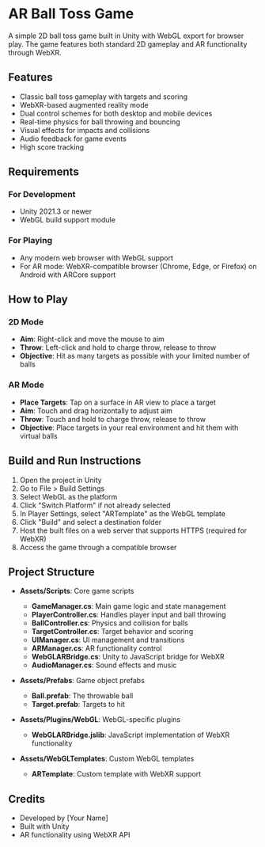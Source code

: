# AR Ball Toss Game

A simple 2D ball toss game built in Unity with WebGL export for browser play. The game features both standard 2D gameplay and AR functionality through WebXR.

## Features

- Classic ball toss gameplay with targets and scoring
- WebXR-based augmented reality mode
- Dual control schemes for both desktop and mobile devices
- Real-time physics for ball throwing and bouncing
- Visual effects for impacts and collisions
- Audio feedback for game events
- High score tracking

## Requirements

### For Development
- Unity 2021.3 or newer
- WebGL build support module

### For Playing
- Any modern web browser with WebGL support
- For AR mode: WebXR-compatible browser (Chrome, Edge, or Firefox) on Android with ARCore support

## How to Play

### 2D Mode
- **Aim**: Right-click and move the mouse to aim
- **Throw**: Left-click and hold to charge throw, release to throw
- **Objective**: Hit as many targets as possible with your limited number of balls

### AR Mode
- **Place Targets**: Tap on a surface in AR view to place a target
- **Aim**: Touch and drag horizontally to adjust aim
- **Throw**: Touch and hold to charge throw, release to throw
- **Objective**: Place targets in your real environment and hit them with virtual balls

## Build and Run Instructions

1. Open the project in Unity
2. Go to File > Build Settings
3. Select WebGL as the platform
4. Click "Switch Platform" if not already selected
5. In Player Settings, select "ARTemplate" as the WebGL template
6. Click "Build" and select a destination folder
7. Host the built files on a web server that supports HTTPS (required for WebXR)
8. Access the game through a compatible browser

## Project Structure

- **Assets/Scripts**: Core game scripts
  - **GameManager.cs**: Main game logic and state management
  - **PlayerController.cs**: Handles player input and ball throwing
  - **BallController.cs**: Physics and collision for balls
  - **TargetController.cs**: Target behavior and scoring
  - **UIManager.cs**: UI management and transitions
  - **ARManager.cs**: AR functionality control
  - **WebGLARBridge.cs**: Unity to JavaScript bridge for WebXR
  - **AudioManager.cs**: Sound effects and music

- **Assets/Prefabs**: Game object prefabs
  - **Ball.prefab**: The throwable ball
  - **Target.prefab**: Targets to hit

- **Assets/Plugins/WebGL**: WebGL-specific plugins
  - **WebGLARBridge.jslib**: JavaScript implementation of WebXR functionality

- **Assets/WebGLTemplates**: Custom WebGL templates
  - **ARTemplate**: Custom template with WebXR support

## Credits

- Developed by [Your Name]
- Built with Unity
- AR functionality using WebXR API